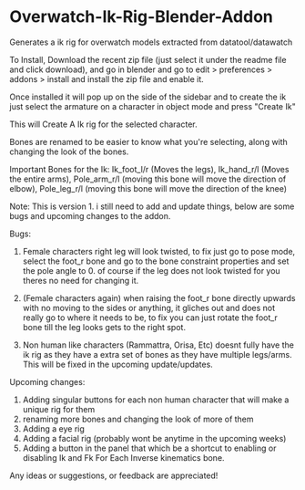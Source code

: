 # Overwatch-Ik-Rig-Blender-Addon
Generates a ik rig for overwatch models extracted from datatool/datawatch 

To Install, Download the recent zip file (just select it under the readme file and click download), and go in blender and go to edit > preferences > addons > install and install the zip file and enable it.

Once installed it will pop up on the side of the sidebar and to create the ik just select the armature on a character in object mode and press "Create Ik"

This will Create A Ik rig for the selected character.

Bones are renamed to be easier to know what you're selecting, along with changing the look of the bones.

Important Bones for the Ik: Ik_foot_l/r (Moves the legs), Ik_hand_r/l (Moves the entire arms), Pole_arm_r/l (moving this bone will move the direction of elbow), Pole_leg_r/l (moving this bone will move the direction of the knee)

Note: This is version 1. i still need to add and update things, below are some bugs and upcoming changes to the addon.

Bugs: 
1. Female characters right leg will look twisted, to fix just go to pose mode, select the foot_r bone and go to the bone constraint properties and set the pole angle to 0. of course if the leg does not look twisted for you theres no need for changing it.

2. (Female characters again) when raising the foot_r bone directly upwards with no moving to the sides or anything, it gliches out and does not really go to where it needs to be, to fix you can just rotate the foot_r bone till the leg looks gets to the right spot.

3. Non human like characters (Rammattra, Orisa, Etc) doesnt fully have the ik rig as they have a extra set of bones as they have multiple legs/arms. This will be fixed in the upcoming update/updates.

Upcoming changes:
1. Adding singular buttons for each non human character that will make a unique rig for them
2. renaming more bones and changing the look of more of them
3. Adding a eye rig
4. Adding a facial rig (probably wont be anytime in the upcoming weeks)
5. Adding a button in the panel that which be a shortcut to enabling or disabling Ik and Fk For Each Inverse kinematics bone.

Any ideas or suggestions, or feedback are appreciated!
